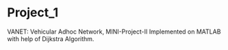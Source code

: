# Project_1
VANET: Vehicular Adhoc Network, MINI-Project-II
Implemented on MATLAB with help of Dijkstra Algorithm.
